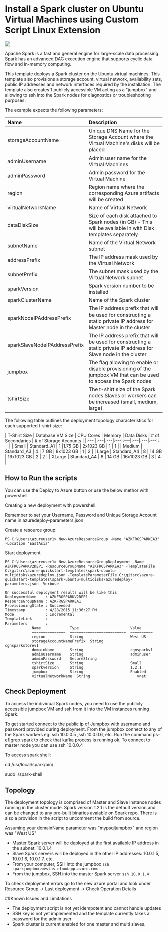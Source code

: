 # Install a Spark cluster on Ubuntu Virtual Machines using Custom Script Linux Extension

<a href="https://portal.azure.com/#create/Microsoft.Template/uri/https%3A%2F%2Fraw.githubusercontent.com%2FDrewm3%2Fazure-quickstart-templates%2Fmaster%2Fspark-ubuntu-multidisks%2Fazuredeploy.json" target="_blank">
    <img src="http://azuredeploy.net/deploybutton.png"/>
</a>

Apache Spark is a fast and general engine for large-scale data processing.
Spark has an advanced DAG execution engine that supports cyclic data flow and in-memory computing.

This template deploys a Spark cluster on the Ubuntu virtual machines. This template also provisions a storage account, virtual network, availability sets, public IP addresses and network interfaces required by the installation.
The template also creates 1 publicly accessible VM acting as a "jumpbox" and allowing to ssh into the Spark nodes for diagnostics or troubleshooting purposes.

The example expects the following parameters:

| Name   | Description    |
|:--- |:---|
| storageAccountName  | Unique DNS Name for the Storage Account where the Virtual Machine's disks will be placed |
| adminUsername  | Admin user name for the Virtual Machines  |
| adminPassword  | Admin password for the Virtual Machine  |
| region | Region name where the corresponding Azure artifacts will be created |
| virtualNetworkName | Name of Virtual Network |
| dataDiskSize | Size of each disk attached to Spark nodes (in GB) - This will be available in with Disk templates separately |
| subnetName | Name of the Virtual Network subnet |
| addressPrefix | The IP address mask used by the Virtual Network |
| subnetPrefix | The subnet mask used by the Virtual Network subnet |
| sparkVersion | Spark version number to be installed |
| sparkClusterName | Name of the Spark cluster |
| sparkNodeIPAddressPrefix | The IP address prefix that will be used for constructing a static private IP address for Master node in the cluster |
| sparkSlaveNodeIPAddressPrefix | The IP address prefix that will be used for constructing a static private IP address for Slave node in the cluster |
| jumpbox | The flag allowing to enable or disable provisioning of the jumpbox VM that can be used to access the Spark nodes |
| tshirtSize | The t-shirt size of the Spark nodes Slaves or workers can be increased (small, medium, large) |

The following table outlines the deployment topology characteristics for each supported t-shirt size:

| T-Shirt Size | Database VM Size | CPU Cores | Memory | Data Disks | # of Secondaries | # of Storage Accounts |
|:--- |:---|:---|:---|:---|:---|:---|:---|:---|
| Small | Standard_A1 | 1 |1.75 GB | 2x1023 GB | 1 | 1 |
| Medium | Standard_A3 | 4 | 7 GB | 8x1023 GB | 1 | 2 |
| Large | Standard_A4 | 8 | 14 GB | 16x1023 GB | 2 | 2 |
| XLarge | Standard_A4 | 8 | 14 GB | 16x1023 GB | 3 | 4 |

How to Run the scripts 
----------------------

You can use the Deploy to Azure button or use the below methor with powershell

Creating a new deployment with powershell:

Remember to set your Username, Password and Unique Storage Account name in azuredeploy-parameters.json

Create a resource group:

    PS C:\Users\azureuser1> New-AzureResourceGroup -Name "AZKFRGSPARKEA3" -Location 'EastAsia'

Start deployment 

    PS C:\Users\azureuser1> New-AzureResourceGroupDeployment -Name AZKFRGSPARKV2DEP1 -ResourceGroupName "AZKFRGSPARKEA3" -TemplateFile C:\gitsrc\azure-quickstart-templates\spark-ubuntu-multidisks\azuredeploy.json -TemplateParameterFile C:\gitsrc\azure-quickstart-templates\spark-ubuntu-multidisks\azuredeploy-parameters.json -Verbose

    On successful deployment results will be like this
	DeploymentName    : AZKFRGSPARKV2DEP1
	ResourceGroupName : AZKFRGSPARKEA1
	ProvisioningState : Succeeded
	Timestamp         : 4/28/2015 11:36:27 PM
	Mode              : Incremental
	TemplateLink      :
	Parameters        :
			    Name             Type                       Value
			    ===============  =========================  ==========
			    region           String                     West US
			    storageAccountNamePrefix  String                     cgnsparkstorev1
			    domainName       String                     cgnsparkv1
			    adminUsername    String                     adminuser
			    adminPassword    SecureString
			    tshirtSize       String                     Small
			    sparkversion     String                     1.2.1
			    jumpbox          String                     Enabled
			    virtualNetworkName  String                     vnet

Check Deployment 
----------------
To access the individual Spark nodes, you need to use the publicly accessible jumpbox VM and ssh from it into the VM instances running Spark.

To get started connect to the public ip of Jumpbox with username and password provided during deployment.
From the jumpbox connect to any of the Spark workers eg: ssh 10.0.0.5 ,ssh 10.0.0.6, etc.
Run the command ps-ef|grep spark to check that kafka process is running ok. 
To connect to master node you can use ssh 10.0.0.4

To access spark shell:

cd /usr/local/spark/bin/

sudo ./spark-shell

Topology
--------

The deployment topology is comprised of Master and Slave Instance nodes running in the cluster mode. 
Spark version 1.2.1 is the default version and can be changed to any pre-built binaries avaiable on Spark repo.
There is also a provision in the script to uncomment the build from source.

Assuming your domainName parameter was "mypsqljumpbox" and region was "West US"
* Master Spark server will be deployed at the first available IP address in the subnet: 10.0.1.4
* Slave Spark servers will be deployed in the other IP addresses: 10.0.1.5, 10.0.1.6, 10.0.1.7, etc.
* From your computer, SSH into the jumpbox `ssh sparkjumpbox.westus.cloudapp.azure.com`
* From the jumpbox, SSH into the master Spark server `ssh 10.0.1.4`

To check deployment errors go to the new azure portal and look under Resource Group -> Last deployment -> Check Operation Details

##Known Issues and Limitations
- The deployment script is not yet idempotent and cannot handle updates 
- SSH key is not yet implemented and the template currently takes a password for the admin user
- Spark cluster is current enabled for one master and multi slaves. 
